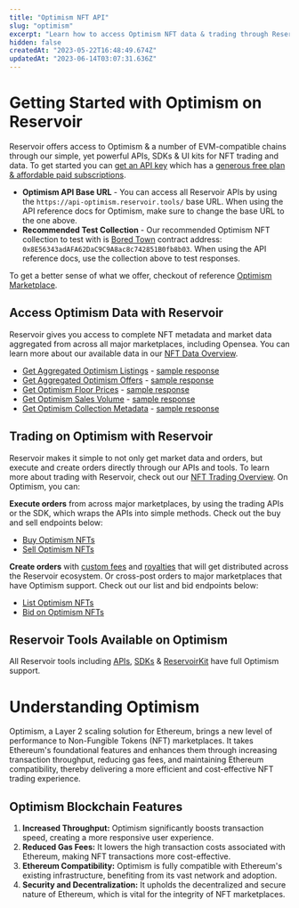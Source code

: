 ```yaml
---
title: "Optimism NFT API"
slug: "optimism"
excerpt: "Learn how to access Optimism NFT data & trading through Reservoir's developer tools"
hidden: false
createdAt: "2023-05-22T16:48:49.674Z"
updatedAt: "2023-06-14T03:07:31.636Z"
---
```

# Getting Started with Optimism on Reservoir

Reservoir offers access to Optimism & a number of EVM-compatible chains through our simple, yet powerful APIs, SDKs & UI kits for NFT trading and data. To get started you can [get an API key](https://docs.reservoir.tools/reference/dashboard-sign-up) which has a [generous free plan & affordable paid subscriptions](https://reservoir.tools/pricing). 

- **Optimism API Base URL** - You can access all Reservoir APIs by using the `https://api-optimism.reservoir.tools/` base URL. When using the API reference docs for Optimism, make sure to change the base URL to the one above.
- **Recommended Test Collection** - Our recommended Optimism NFT collection to test with is [Bored Town](https://optimistic.etherscan.io/address/0x8e56343adafa62dac9c9a8ac8c742851b0fb8b03) contract address: `0x8E56343adAFA62DaC9C9A8ac8c742851B0fb8b03`. When using the API reference docs, use the collection above to test responses. 

To get a better sense of what we offer, checkout of reference [Optimism Marketplace](https://marketplace.reservoir.tools/collection/optimism/0x8e56343adafa62dac9c9a8ac8c742851b0fb8b03).

## Access Optimism Data with Reservoir

Reservoir gives you access to complete NFT metadata and market data aggregated from across all major marketplaces, including Opensea. You can learn more about our available data in our [NFT Data Overview](ref:nft-data-overview). 

- [Get Aggregated Optimism Listings](https://docs.reservoir.tools/reference/getordersasksv4) - [sample response](https://api-optimism.reservoir.tools/orders/asks/v4?contracts=0x8E56343adAFA62DaC9C9A8ac8c742851B0fb8b03)
- [Get Aggregated Optimism Offers](https://docs.reservoir.tools/reference/getordersbidsv5) - [sample response](https://api-optimism.reservoir.tools/orders/bids/v5?contracts=0x8E56343adAFA62DaC9C9A8ac8c742851B0fb8b03)
- [Get Optimism Floor Prices](https://docs.reservoir.tools/reference/getcollectionsv5) - [sample response](https://api-optimism.reservoir.tools/collections/0x8E56343adAFA62DaC9C9A8ac8c742851B0fb8b03/attributes/explore/v4)
- [Get Optimism Sales Volume](https://docs.reservoir.tools/reference/getcollectionsdailyvolumesv1) - [sample response](https://api-optimism.reservoir.tools/collections/daily-volumes/v1?id=0x8E56343adAFA62DaC9C9A8ac8c742851B0fb8b03)
- [Get Optimism Collection Metadata](https://docs.reservoir.tools/reference/gettokensv6) - [sample response](https://api-optimism.reservoir.tools/tokens/v6?collection=0x8E56343adAFA62DaC9C9A8ac8c742851B0fb8b03)

## Trading on Optimism with Reservoir

Reservoir makes it simple to not only get market data and orders, but execute and create orders directly through our APIs and tools. To learn more about trading with Reservoir, check out our [NFT Trading Overview](ref:creating-and-filling-orders). On Optimism, you can:

**Execute orders** from across major marketplaces, by using the trading APIs or the SDK, which wraps the APIs into simple methods. Check out the buy and sell endpoints below:

- [Buy Optimism NFTs](https://docs.reservoir.tools/reference/postexecutebuyv7)
- [Sell Optimism NFTs](https://docs.reservoir.tools/reference/postexecutesellv7)

**Create orders** with [custom fees](https://docs.reservoir.tools/docs/custom-fees) and [royalties](https://docs.reservoir.tools/docs/royalties) that will get distributed across the Reservoir ecosystem. Or cross-post orders to major marketplaces that have Optimism support. Check out our list and bid endpoints below:

- [List Optimism NFTs](https://docs.reservoir.tools/reference/postexecutelistv5)
- [Bid on Optimism NFTs](https://docs.reservoir.tools/reference/postexecutebidv5)

## Reservoir Tools Available on Optimism

All Reservoir tools including [APIs](https://docs.reservoir.tools/reference/overview), [SDKs](https://docs.reservoir.tools/reference/reservoir-sdk-jstsnode) & [ReservoirKit](https://docs.reservoir.tools/reference/reservoirkit) have full Optimism support.

# Understanding Optimism

Optimism, a Layer 2 scaling solution for Ethereum, brings a new level of performance to Non-Fungible Tokens (NFT) marketplaces. It takes Ethereum's foundational features and enhances them through increasing transaction throughput, reducing gas fees, and maintaining Ethereum compatibility, thereby delivering a more efficient and cost-effective NFT trading experience.

## Optimism Blockchain Features

1. **Increased Throughput:** Optimism significantly boosts transaction speed, creating a more responsive user experience.
2. **Reduced Gas Fees:** It lowers the high transaction costs associated with Ethereum, making NFT transactions more cost-effective.
3. **Ethereum Compatibility:** Optimism is fully compatible with Ethereum's existing infrastructure, benefiting from its vast network and adoption.
4. **Security and Decentralization:** It upholds the decentralized and secure nature of Ethereum, which is vital for the integrity of NFT marketplaces.